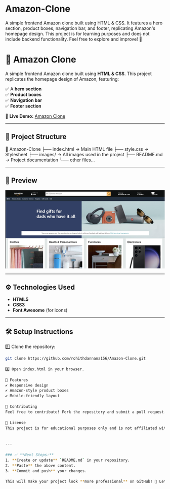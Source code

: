 # Amazon-Clone
A simple frontend Amazon clone built using HTML &amp; CSS. It features a hero section, product boxes, navigation bar, and footer, replicating Amazon's homepage design. This project is for learning purposes and does not include backend functionality. Feel free to explore and improve! 🚀

# 🛒 Amazon Clone

A simple frontend Amazon clone built using **HTML & CSS**. This project replicates the homepage design of Amazon, featuring:

✅ A **hero section**  
✅ **Product boxes**  
✅ **Navigation bar**  
✅ **Footer section**  

🚀 **Live Demo:** [Amazon Clone](https://rohithdannana156.github.io/Amazon-Clone/)

---

## 📂 Project Structure

📁 Amazon-Clone
├── index.html → Main HTML file
├── style.css → Stylesheet
├── images/ → All images used in the project
├── README.md → Project documentation
└── other files...

---

## 📸 Preview

![Amazon Clone Preview](preview.png)

---

## ⚙️ Technologies Used

- **HTML5**  
- **CSS3**  
- **Font Awesome** (for icons)  

---

## 🛠️ Setup Instructions

1️⃣ Clone the repository:
```sh
git clone https://github.com/rohithdannana156/Amazon-Clone.git

2️⃣ Open index.html in your browser.

🌟 Features
✔️ Responsive design
✔️ Amazon-style product boxes
✔️ Mobile-friendly layout

📌 Contributing
Feel free to contribute! Fork the repository and submit a pull request.

📜 License
This project is for educational purposes only and is not affiliated with Amazon.


---

### ✅ **Next Steps:**
1. **Create or update** `README.md` in your repository.
2. **Paste** the above content.
3. **Commit and push** your changes.

This will make your project look **more professional** on GitHub! 🚀 Let me know if you need any modifications. 😊
